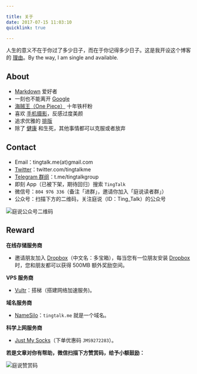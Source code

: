 ```yaml
---

title: 关于  
date: 2017-07-15 11:03:10   
quicklink: true  

---
```


人生的意义不在于你过了多少日子，而在于你记得多少日子。这是我开设这个博客的 [理由](https://tingtalk.me/blog/)。By the way, I am single and available.


## About

- [Markdown](https://tingtalk.me/markdown/) 爱好者
- 一刻也不能离开 [Google](https://tingtalk.me/fq/) 
- [海贼王（One Piece）](https://tingtalk.me/one-piece-english/) 十年铁杆粉
- 喜欢 [手机摄影](https://tingtalk.me/photography/)，反感过度美颜
- 追求优雅的 [排版](https://tingtalk.me/typography/)
- 除了 [健康](https://tingtalk.me/health/) 和生死，其他事情都可以克服或者放弃


## Contact

- Email：tingtalk.me(at)gmail.com
- [Twitter](https://twitter.com/tingtalkme)：twitter.com/tingtalkme
- [Telegram 群组](https://t.me/tingtalkgroup)：t.me/tingtalkgroup
- 即刻 App（已被下架，期待回归）搜索 `TingTalk`
- 微信号：`804 976 336`（备注「进群」，邀请你加入「庭说读者群」）
- 公众号：扫描下方的二维码，关注庭说（ID：Ting_Talk）的公众号


![庭说公众号二维码](https://i.loli.net/2019/05/06/5cd059859d5e0.jpg)


## Reward

**在线存储服务商**
- 邀请朋友加入 [Dropbox](https://db.tt/glXXjeFXJN)（中文名：多宝箱），每当您有一位朋友安装 [Dropbox](https://db.tt/glXXjeFXJN) 时，您和朋友都可以获得 500MB 额外奖励空间。

**VPS 服务商**
- [Vultr](www.vultr.com/?ref=7230883)：搭梯（搭建网络加速服务)。

**域名服务商**
- [NameSilo](https://www.namesilo.com/?rid=d1eaf64se )：`tingtalk.me` 就是一个域名。


**科学上网服务商**
- [Just My Socks](https://justmysocks1.net/members/aff.php?aff=1010)（下单优惠码 `JMS9272283`）。


**若是文章对你有帮助，微信扫描下方赞赏码，给予小额鼓励：**

![庭说赞赏码](https://i.loli.net/2019/05/06/5cd05985b50a5.jpg)


